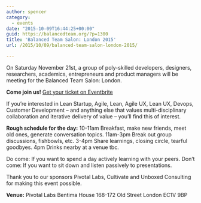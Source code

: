 ```yaml
---
author: spencer
category:
  - events
date: "2015-10-09T16:44:25+00:00"
guid: https://balancedteam.org/?p=1300
title: 'Balanced Team Salon: London 2015'
url: /2015/10/09/balanced-team-salon-london-2015/

---
```

On Saturday November 21st, a group of poly-skilled developers, designers, researchers, academics, entrepreneurs and product managers will be meeting for the Balanced Team Salon: London.

**Come join us!** [Get your ticket on Eventbrite](https://balanced-team-uk-2015.eventbrite.com)

If you’re interested in Lean Startup, Agile, Lean, Agile UX, Lean UX, Devops, Customer Development – and anything else that values multi-disciplinary collaboration and iterative delivery of value – you’ll find this of interest.

**Rough schedule for the day:**
10-11am Breakfast, make new friends, meet old ones, generate conversation topics.
11am-3pm Break out group discussions, fishbowls, etc.
3-4pm Share learnings, closing circle, tearful goodbyes.
4pm Drinks nearby at a venue tbc.

Do come: If you want to spend a day actively learning with your peers.
Don’t come: If you want to sit down and listen passively to presentations.

Thank you to our sponsors Pivotal Labs, Cultivate and Unboxed Consulting for making this event possible.

**Venue:**
Pivotal Labs
Bentima House
168-172 Old Street
London EC1V 9BP
